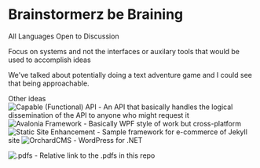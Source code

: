 # Brainstormerz be Braining

All Languages Open to Discussion

Focus on systems and not the interfaces or auxilary tools that would be used to accomplish ideas

We've talked about potentially doing a text adventure game and I could see that being approachable.

Other ideas </br>
![Capable (Functional) API](https://fsharpforfunandprofit.com/cap/) - An API that basically handles the logical dissemination of the API to anyone who might request it
![Avalonia Framework](https://avaloniaui.net/) - Basically WPF style of work but cross-platform
</br>
![Static Site Enhancement](https://forestry.io/blog/snipcart-brings-ecommerce-static-site/) - Sample framework for e-commerce of Jekyll site
![OrchardCMS](https://orchardproject.net/) - WordPress for .NET 

![.pdfs](/.pdfs) - Relative link to the .pdfs in this repo 


